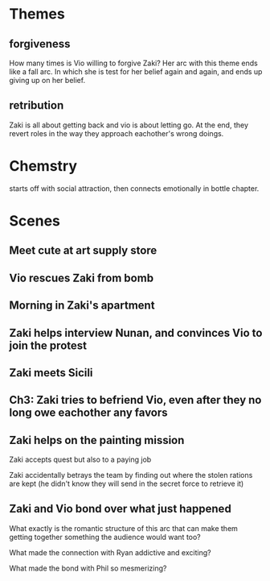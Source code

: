 # Themes

## forgiveness

How many times is Vio willing to forgive Zaki? Her arc with this theme ends like a fall arc. In which she is test for her belief again and again, and ends up giving up on her belief.

## retribution

Zaki is all about getting back and vio is about letting go. At the end, they revert roles in the way they approach eachother's wrong doings. 

# Chemstry
starts off with social attraction, then connects emotionally in bottle chapter.

# Scenes

## Meet cute at art supply store

## Vio rescues Zaki from bomb

## Morning in Zaki's apartment

## Zaki helps interview Nunan, and convinces Vio to join the protest

## Zaki meets Sicili

## Ch3: Zaki tries to befriend Vio, even after they no long owe eachother any favors

## Zaki helps on the painting mission

Zaki accepts quest but also to a paying job

Zaki accidentally betrays the team by finding out where the stolen rations are kept (he didn't know they will send in the secret force to retrieve it)

## Zaki and Vio bond over what just happened

What exactly is the romantic structure of this arc that can make them getting together something the audience would want too?

What made the connection with Ryan addictive and exciting?

What made the bond with Phil so mesmerizing? 


